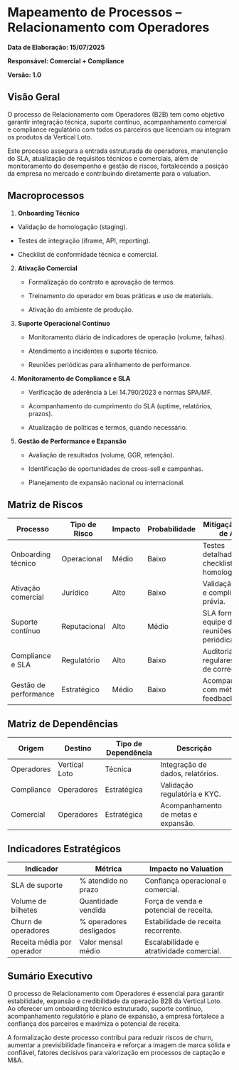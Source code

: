 # **Mapeamento de Processos – Relacionamento com Operadores**

**Data de Elaboração: 15/07/2025**

**Responsável: Comercial + Compliance**

**Versão: 1.0**

## **Visão Geral**

O processo de Relacionamento com Operadores (B2B) tem como objetivo garantir integração técnica, suporte contínuo, acompanhamento comercial e compliance regulatório com todos os parceiros que licenciam ou integram os produtos da Vertical Loto.

Este processo assegura a entrada estruturada de operadores, manutenção do SLA, atualização de requisitos técnicos e comerciais, além de monitoramento do desempenho e gestão de riscos, fortalecendo a posição da empresa no mercado e contribuindo diretamente para o valuation.

## **Macroprocessos**

1. **Onboarding Técnico**

- Validação de homologação (staging).


- Testes de integração (iframe, API, reporting).


- Checklist de conformidade técnica e comercial.

2. **Ativação Comercial**

   - Formalização do contrato e aprovação de termos.


   - Treinamento do operador em boas práticas e uso de materiais.


   - Ativação do ambiente de produção.


3.  **Suporte Operacional Contínuo**

    - Monitoramento diário de indicadores de operação (volume, falhas).


    - Atendimento a incidentes e suporte técnico.


    - Reuniões periódicas para alinhamento de performance.

4.  **Monitoramento de Compliance e SLA**

    - Verificação de aderência à Lei 14.790/2023 e normas SPA/MF.


    - Acompanhamento do cumprimento do SLA (uptime, relatórios, prazos).


    - Atualização de políticas e termos, quando necessário.


5. **Gestão de Performance e Expansão**

   - Avaliação de resultados (volume, GGR, retenção).


   - Identificação de oportunidades de cross-sell e campanhas.


   - Planejamento de expansão nacional ou internacional.


## **Matriz de Riscos**

| **Processo** | **Tipo de Risco** | **Impacto** | **Probabilidade** | **Mitigação / Plano de Ação** |
|----|----|----|----|----|
| Onboarding técnico | Operacional | Médio | Baixo | Testes detalhados, checklist homologação. |
| Ativação comercial | Jurídico | Alto | Baixo | Validação jurídica e compliance prévia. |
| Suporte contínuo | Reputacional | Alto | Médio | SLA formal, equipe dedicada, reuniões periódicas. |
| Compliance e SLA | Regulatório | Alto | Baixo | Auditorias regulares, planos de correção. |
| Gestão de performance | Estratégico | Médio | Baixo | Acompanhamento com métricas e feedbacks. |

## **Matriz de Dependências**

| **Origem** | **Destino** | **Tipo de Dependência** | **Descrição** |
|----|----|----|----|
| Operadores | Vertical Loto | Técnica | Integração de dados, relatórios. |
| Compliance | Operadores | Estratégica | Validação regulatória e KYC. |
| Comercial | Operadores | Estratégica | Acompanhamento de metas e expansão. |

## **Indicadores Estratégicos**

| **Indicador** | **Métrica** | **Impacto no Valuation** |
|----|----|----|
| SLA de suporte | % atendido no prazo | Confiança operacional e comercial. |
| Volume de bilhetes | Quantidade vendida | Força de venda e potencial de receita. |
| Churn de operadores | % operadores desligados | Estabilidade de receita recorrente. |
| Receita média por operador | Valor mensal médio | Escalabilidade e atratividade comercial. |

## **Sumário Executivo**

O processo de Relacionamento com Operadores é essencial para garantir estabilidade, expansão e credibilidade da operação B2B da Vertical Loto. Ao oferecer um onboarding técnico estruturado, suporte contínuo, acompanhamento regulatório e plano de expansão, a empresa fortalece a confiança dos parceiros e maximiza o potencial de receita.

A formalização deste processo contribui para reduzir riscos de churn, aumentar a previsibilidade financeira e reforçar a imagem de marca sólida e confiável, fatores decisivos para valorização em processos de captação e M&A.
